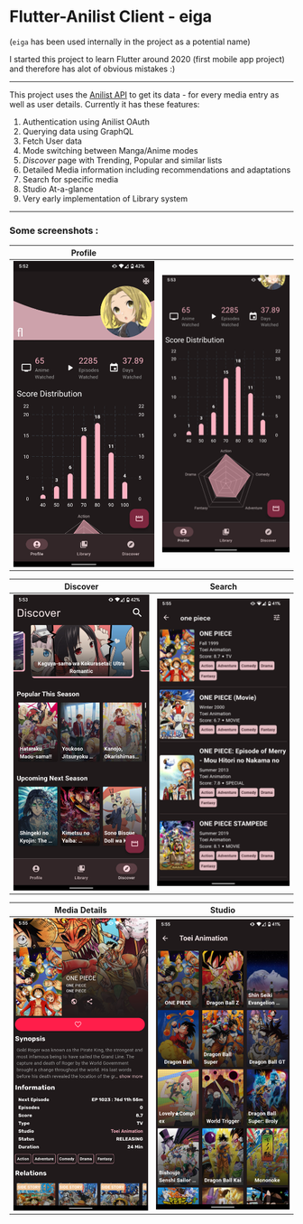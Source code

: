 # Flutter-Anilist Client - eiga
(`eiga` has been used internally in the project as a potential name)

I started this project to learn Flutter around 2020 (first mobile app project) and therefore has alot of obvious mistakes :)


---

This project uses the [Anilist API](https://anilist.gitbook.io/anilist-apiv2-docs/) to get its data - for every media entry as well as user details.
Currently it has these features:
1. Authentication using Anilist OAuth
2. Querying data using GraphQL
3. Fetch User data
4. Mode switching between Manga/Anime modes
5. *Discover* page with Trending, Popular and similar lists
6. Detailed Media information including recommendations and adaptations
7. Search for specific media
8. Studio At-a-glance
9. Very early implementation of Library system

---

### Some screenshots :
|Profile||
|---|---|
![Image](./screenshots/profile-01.png "Profile 1")|![Image](./screenshots/profile-02.png "Profile 2")

|Discover|Search|
|---|---|
![Image](./screenshots/discover.png "Discover")|![Image](./screenshots/search.png "Search")

|Media Details|Studio|
|---|---|
![Image](./screenshots/info.png "Details")|![Image](./screenshots/studio.png "Studio")




